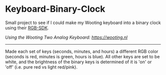 # Keyboard-Binary-Clock

Small project to see if I could make my Wooting keyboard into a binary clock using their [RGB-SDK](https://github.com/WootingKb/wooting-rgb-sdk).

*Using the Wooting Two Analog Keyboard: https://wooting.nl*

---

Made each set of keys (seconds, minutes, and hours) a different RGB color (seconds is red, minutes is green, hours is blue). All other keys are set to be white, and the brightness of the binary keys is determined of it is 'on' or 'off' (i.e. pure red vs light red/pink).
